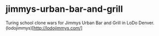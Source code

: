 jimmys-urban-bar-and-grill
==========================

Turing school clone wars for Jimmys Urban Bar and Grill in LoDo Denver.
(lodojimmys)[http://lodojimmys.com/]

